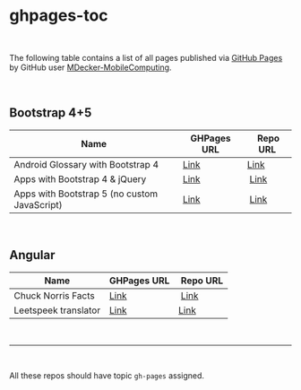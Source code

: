 # ghpages-toc #

<br>

The following table contains a list of all pages published via [GitHub Pages](https://pages.github.com/)
by GitHub user [MDecker-MobileComputing](https://github.com/MDecker-MobileComputing).

<br>

## Bootstrap 4+5 ##

| Name | GHPages URL | Repo URL  |
| -----| ------------| --------- | 
| Android Glossary with Bootstrap 4 | [Link](https://mdecker-mobilecomputing.github.io/HTML_AndroidGlossarMitBootstrap/) | [Link](https://github.com/MDecker-MobileComputing/HTML_AndroidGlossarMitBootstrap) |
| Apps with Bootstrap 4 & jQuery | [Link](https://mdecker-mobilecomputing.github.io/HTML_BootstrapUndJQuery/) | [Link](https://github.com/MDecker-MobileComputing/HTML_BootstrapUndJQuery) |
| Apps with Bootstrap 5 (no custom JavaScript) | [Link](https://mdecker-mobilecomputing.github.io/HTML_Bootstrap5_NoJavaScript/) | [Link](https://github.com/MDecker-MobileComputing/TML_Bootstrap5_NoJavaScript/) | 

<br>

## Angular ##

| Name | GHPages URL | Repo URL  |
| -----| ------------| --------- | 
| Chuck Norris Facts | [Link](https://mdecker-mobilecomputing.github.io/Angular_ChuckNorrisFacts) | [Link](https://github.com/MDecker-MobileComputing/Angular_ChuckNorrisFacts) | 
| Leetspeek translator | [Link](https://mdecker-mobilecomputing.github.io/Angular_Leetspeak) | [Link](https://github.com/MDecker-MobileComputing/HTML_AndroidGlossarMitBootstrap) |

<br>

----

<br>

All these repos should have topic `gh-pages` assigned.
